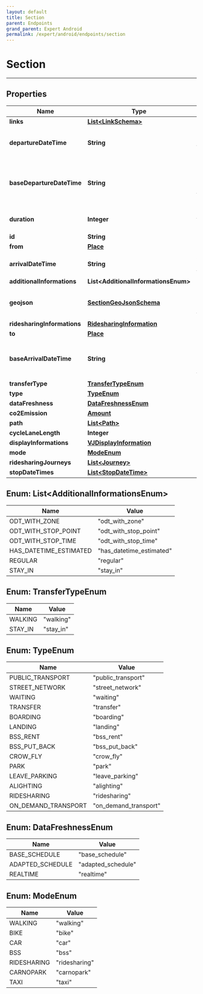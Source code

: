 ```yaml
---
layout: default
title: Section
parent: Endpoints
grand_parent: Expert Android
permalink: /expert/android/endpoints/section
---
```


# Section

---

## Properties

| Name | Type | Description | Notes
| ------------ | ------------- | ------------- | -------------
**links** | [**List&lt;LinkSchema&gt;**](/navitia_sdk_docs/expert/android/endpoints/link_schema) |  | 
**departureDateTime** | **String** | Departure date and time of the section |  [optional]
**baseDepartureDateTime** | **String** | Base-schedule departure date and time of the section |  [optional]
**duration** | **Integer** | Duration of the section (seconds) | 
**id** | **String** |  | 
**from** | [**Place**](/navitia_sdk_docs/expert/android/endpoints/place) |  |  [optional]
**arrivalDateTime** | **String** | Arrival date and time of the section |  [optional]
**additionalInformations** | **List&lt;AdditionalInformationsEnum&gt;** |  |  [optional]
**geojson** | [**SectionGeoJsonSchema**](/navitia_sdk_docs/expert/android/endpoints/section_geo_json_schema) | GeoJSON of the shape of the section |  [optional]
**ridesharingInformations** | [**RidesharingInformation**](/navitia_sdk_docs/expert/android/endpoints/ridesharing_information) |  |  [optional]
**to** | [**Place**](/navitia_sdk_docs/expert/android/endpoints/place) |  |  [optional]
**baseArrivalDateTime** | **String** | Base-schedule arrival date and time of the section |  [optional]
**transferType** | [**TransferTypeEnum**](#TransferTypeEnum) |  |  [optional]
**type** | [**TypeEnum**](#TypeEnum) |  |  [optional]
**dataFreshness** | [**DataFreshnessEnum**](#DataFreshnessEnum) |  |  [optional]
**co2Emission** | [**Amount**](/navitia_sdk_docs/expert/android/endpoints/amount) |  | 
**path** | [**List&lt;Path&gt;**](/navitia_sdk_docs/expert/android/endpoints/path) |  |  [optional]
**cycleLaneLength** | **Integer** |  |  [optional]
**displayInformations** | [**VJDisplayInformation**](/navitia_sdk_docs/expert/android/endpoints/v_j_display_information) |  |  [optional]
**mode** | [**ModeEnum**](#ModeEnum) |  |  [optional]
**ridesharingJourneys** | [**List&lt;Journey&gt;**](/navitia_sdk_docs/expert/android/endpoints/journey) |  |  [optional]
**stopDateTimes** | [**List&lt;StopDateTime&gt;**](/navitia_sdk_docs/expert/android/endpoints/stop_date_time) |  |  [optional]


<a name="List<AdditionalInformationsEnum>"></a>
## Enum: List&lt;AdditionalInformationsEnum&gt;
| Name | Value
| ---- | -----
ODT_WITH_ZONE | &quot;odt_with_zone&quot;
ODT_WITH_STOP_POINT | &quot;odt_with_stop_point&quot;
ODT_WITH_STOP_TIME | &quot;odt_with_stop_time&quot;
HAS_DATETIME_ESTIMATED | &quot;has_datetime_estimated&quot;
REGULAR | &quot;regular&quot;
STAY_IN | &quot;stay_in&quot;


<a name="TransferTypeEnum"></a>
## Enum: TransferTypeEnum
| Name | Value
| ---- | -----
WALKING | &quot;walking&quot;
STAY_IN | &quot;stay_in&quot;


<a name="TypeEnum"></a>
## Enum: TypeEnum
| Name | Value
| ---- | -----
PUBLIC_TRANSPORT | &quot;public_transport&quot;
STREET_NETWORK | &quot;street_network&quot;
WAITING | &quot;waiting&quot;
TRANSFER | &quot;transfer&quot;
BOARDING | &quot;boarding&quot;
LANDING | &quot;landing&quot;
BSS_RENT | &quot;bss_rent&quot;
BSS_PUT_BACK | &quot;bss_put_back&quot;
CROW_FLY | &quot;crow_fly&quot;
PARK | &quot;park&quot;
LEAVE_PARKING | &quot;leave_parking&quot;
ALIGHTING | &quot;alighting&quot;
RIDESHARING | &quot;ridesharing&quot;
ON_DEMAND_TRANSPORT | &quot;on_demand_transport&quot;


<a name="DataFreshnessEnum"></a>
## Enum: DataFreshnessEnum
| Name | Value
| ---- | -----
BASE_SCHEDULE | &quot;base_schedule&quot;
ADAPTED_SCHEDULE | &quot;adapted_schedule&quot;
REALTIME | &quot;realtime&quot;


<a name="ModeEnum"></a>
## Enum: ModeEnum
| Name | Value
| ---- | -----
WALKING | &quot;walking&quot;
BIKE | &quot;bike&quot;
CAR | &quot;car&quot;
BSS | &quot;bss&quot;
RIDESHARING | &quot;ridesharing&quot;
CARNOPARK | &quot;carnopark&quot;
TAXI | &quot;taxi&quot;



